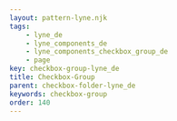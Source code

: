 ```yaml
---
layout: pattern-lyne.njk
tags: 
    - lyne_de
    - lyne_components_de
    - lyne_components_checkbox_group_de
    - page
key: checkbox-group-lyne_de
title: Checkbox-Group
parent: checkbox-folder-lyne_de
keywords: checkbox-group
order: 140
---
```

